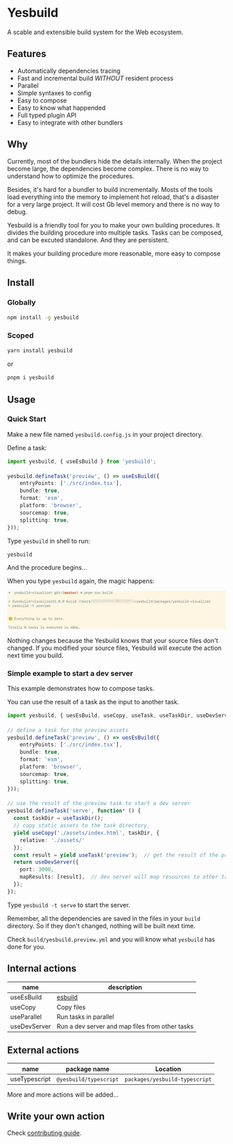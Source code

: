 
# Yesbuild

A scable and extensible build system for the Web ecosystem.

## Features

- Automatically dependencies tracing
- Fast and incremental build *WITHOUT* resident process
- Parallel
- Simple syntaxes to config
- Easy to compose
- Easy to know what happended
- Full typed plugin API
- Easy to integrate with other bundlers

## Why

Currently, most of the bundlers hide the details internally.
When the project become large, the dependencies become complex.
There is no way to understand how to optimize the procedures.

Besides, it's hard for a bundler to build incrementally.
Mosts of the tools load everything into the memory to implement hot reload, 
that's a disaster for a very large project.
It will cost Gb level memory and there
is no way to debug.

Yesbuild is a friendly tool for you to make your own building procedures.
It divides the building procedure into multiple tasks.
Tasks can be composed, and can be excuted standalone.
And they are persistent.

It makes your building procedure more reasonable, more easy to
compose things.

## Install

### Globally

```sh
npm install -g yesbuild
```

### Scoped

```sh
yarn install yesbuild
```

or

```sh
pnpm i yesbuild
```

## Usage

### Quick Start

Make a new file named `yesbuild.config.js` in your project directory.

Define a task:

```typescript
import yesbuild, { useEsBuild } from 'yesbuild';

yesbuild.defineTask('preview', () => useEsBuild({
    entryPoints: ['./src/index.tsx'],
    bundle: true,
    format: 'esm',
    platform: 'browser',
    sourcemap: true,
    splitting: true,
}));
```

Type `yesbuild` in shell to run:

```sh
yesbuild
```

And the procedure begins...

When you type `yesbuild` again, the magic happens:

![](./docs/screenshot-1.png)

Nothing changes because the Yesbuild knows that your source files
don't changed. If you modified your source files, Yesbuild
will execute the action next time you build.

### Simple example to start a dev server

This example demonstrates how to compose tasks.

You can use the result of a task as the input to another task.

```typescript
import yesbuild, { uesEsBuild, useCopy, useTask, useTaskDir, useDevServer } from 'yesbuild';

// define a task for the preview assets
yesbuild.defineTask('preview', () => uesEsBuild({
    entryPoints: ['./src/index.tsx'],
    bundle: true,
    format: 'esm',
    platform: 'browser',
    sourcemap: true,
    splitting: true,
}));

// use the result of the preview task to start a dev server
yesbuild.defineTask('serve', function* () {
  const taskDir = useTaskDir();
  // copy static assets to the task directory,
  yield useCopy('./assets/index.html', taskDir, {
    relative: './assets/'
  });
  const result = yield useTask('preview');  // get the result of the preview task
  return useDevServer({
    port: 3000,
    mapResults: [result],  // dev server will map resources to other tasks
  });
});
```

Type `yesbuild -t serve` to start the server.

Remember, all the dependencies are saved in the files in your `build` directory.
So if they don't changed, nothing will be built next time.

Check `build/yesbuild.preview.yml` and you will know what `yesbuild` has done for you.

## Internal actions

| name | description |
|------|------------|
| useEsBuild | [esbuild](https://github.com/evanw/esbuild/) |
| useCopy | Copy files |
| useParallel | Run tasks in parallel |
| useDevServer | Run a dev server and map files from other tasks |

## External actions

| name | package name | Location |
|------|--------------|----------|
| useTypescript | `@yesbuild/typescript` | `packages/yesbuild-typescript` |

More and more actions will be added...

## Write your own action

Check [contributing guide](./docs/CONTRIBUTING.md).
